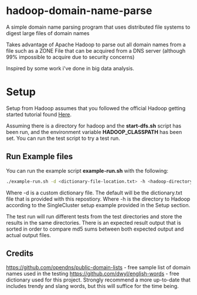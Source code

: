 # hadoop-domain-name-parse
A simple domain name parsing program that uses distributed file systems to digest large files of domain names

Takes advantage of Apache Hadoop to parse out all domain names from a file such as a ZONE File that can be acquired
from a DNS server (although 99% impossible to acquire due to security concerns)

Inspired by some work i've done in big data analysis.

Setup
======

Setup from Hadoop assumes that you followed the official Hadoop getting started tutorial found [Here](http://hadoop.apache.org/docs/stable/hadoop-project-dist/hadoop-common/SingleCluster.html).

Assuming there is a directory for hadoop and the **start-dfs.sh** script has been run, and the environment variable __HADOOP_CLASSPATH__ has been set. You can run the test script to try a test run.


Run Example files
------

You can run the example script **example-run.sh** with the following:

```bash
./example-run.sh -d <dictionary-file-location.txt> -h <hadoop-directory>
```

Where -d is a custom dictionary file. The default will be the dictionary.txt file that is provided with this repostiory.
Where -h is the directory to Hadoop according to the SingleCluster setup example provided in the Setup section.

The test run will run different tests from the test directories and store the results in the same directories. There is an expected result output that is sorted in order to compare md5 sums between both expected output and actual output files.


Credits
------

https://github.com/opendns/public-domain-lists - free sample list of domain names used in the testing
https://github.com/dwyl/english-words - free dictionary used for this project. Strongly recommend a more up-to-date that includes trendy and slang words, but this will suffice for the time being.
